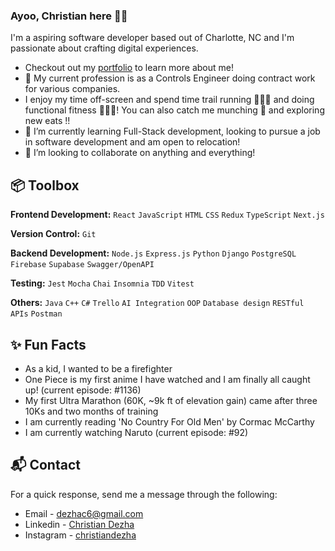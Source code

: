 ### Ayoo, Christian here ✌🏽

I'm a aspiring software developer based out of Charlotte, NC and I'm passionate about crafting digital experiences. 

- Checkout out my [portfolio](https://www.christiandezha.com/) to learn more about me!
- 👀 My current profession is as a Controls Engineer doing contract work for various companies.
- I enjoy my time off-screen and spend time trail running 🏃🏽‍♂️ and doing functional fitness 🏋🏽‍♂️! You can also catch me munching 🍕 and exploring new eats !!
- 🌱 I’m currently learning Full-Stack development, looking to pursue a job in software development and am open to relocation!
- 💞️ I’m looking to collaborate on anything and everything!


## 📦 Toolbox
**Frontend Development:** `React` `JavaScript` `HTML` `CSS` `Redux` `TypeScript` `Next.js`
 
**Version Control:** `Git`

**Backend Development:** `Node.js` `Express.js` `Python` `Django` `PostgreSQL` `Firebase` `Supabase` `Swagger/OpenAPI`

**Testing:** `Jest` `Mocha` `Chai` `Insomnia` `TDD` `Vitest`

**Others:** `Java` `C++` `C#` `Trello` `AI Integration` `OOP` `Database design` `RESTful APIs` `Postman`


## ✨ Fun Facts
- As a kid, I wanted to be a firefighter
- One Piece is my first anime I have watched and I am finally all caught up! (current episode: #1136)
- My first Ultra Marathon (60K, ~9k ft of elevation gain) came after three 10Ks and two months of training
- I am currently reading 'No Country For Old Men' by Cormac McCarthy
- I am currently watching Naruto (current episode: #92)
   
## 📬 Contact
For a quick response, send me a message through the following: 

- Email - [dezhac6@gmail.com](mailto:dezhac6@gmail.com)
- Linkedin - [Christian Dezha](https://www.linkedin.com/in/christian-dezha-bolteada-1386a2135)
- Instagram - [christiandezha](https://www.instagram.com/christiandezha)
<!---
kekedezha/kekedezha is a ✨ special ✨ repository because its `README.md` (this file) appears on your GitHub profile.
You can click the Preview link to take a look at your changes.
--->
